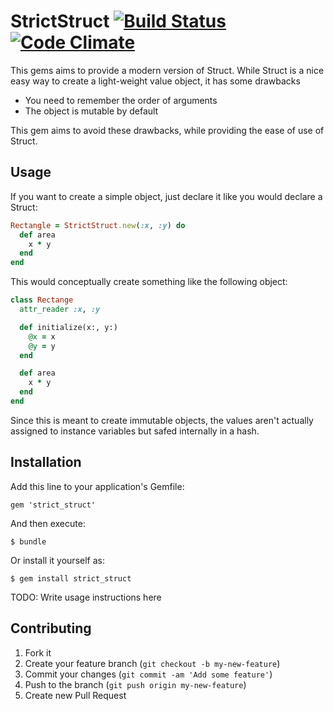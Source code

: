 # StrictStruct [![Build Status](https://travis-ci.org/markijbema/strict_struct.png)](https://travis-ci.org/markijbema/strict_struct) [![Code Climate](https://codeclimate.com/github/markijbema/strict_struct.png)](https://codeclimate.com/github/markijbema/strict_struct)

This gems aims to provide a modern version of Struct.
While Struct is a nice easy way to create a light-weight
value object, it has some drawbacks

* You need to remember the order of arguments
* The object is mutable by default

This gem aims to avoid these drawbacks, while providing the
ease of use of Struct.

## Usage

If you want to create a simple object, just declare it like
you would declare a Struct:

```ruby
Rectangle = StrictStruct.new(:x, :y) do
  def area
    x * y
  end
end
```

This would conceptually create something like the following object:

```ruby
class Rectange
  attr_reader :x, :y

  def initialize(x:, y:)
    @x = x
    @y = y
  end

  def area
    x * y
  end
end
```

Since this is meant to create immutable objects, the values aren't actually assigned to instance variables but safed internally in a hash.


## Installation

Add this line to your application's Gemfile:

    gem 'strict_struct'

And then execute:

    $ bundle

Or install it yourself as:

    $ gem install strict_struct


TODO: Write usage instructions here

## Contributing

1. Fork it
2. Create your feature branch (`git checkout -b my-new-feature`)
3. Commit your changes (`git commit -am 'Add some feature'`)
4. Push to the branch (`git push origin my-new-feature`)
5. Create new Pull Request
